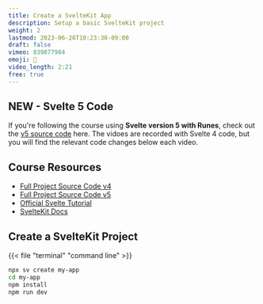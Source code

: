 ```yaml
---
title: Create a SvelteKit App
description: Setup a basic SvelteKit project
weight: 2
lastmod: 2023-06-26T10:23:30-09:00
draft: false
vimeo: 839877984
emoji: 👷
video_length: 2:21
free: true
---
```


## NEW - Svelte 5 Code

If you're following the course using **Svelte version 5 with Runes**, check out the [v5 source code](https://github.com/fireship-io/fkit-course/tree/svelte5) here. The vidoes are recorded with Svelte 4 code, but you will find the relevant code changes below each video. 

## Course Resources

- [Full Project Source Code v4](https://github.com/fireship-io/fkit-course)
- [Full Project Source Code v5](https://github.com/fireship-io/fkit-course/tree/svelte5)
- [Official Svelte Tutorial](https://svelte.dev/tutorial/basics)
- [SvelteKit Docs](https://kit.svelte.dev/)

## Create a SvelteKit Project

{{< file "terminal" "command line" >}}
```bash
npx sv create my-app
cd my-app
npm install
npm run dev
```